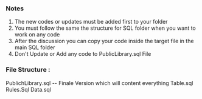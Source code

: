 ### Notes
1. The new codes or updates must be added first to your folder
2. You must follow the same the structure for SQL folder when you want to work on any code
3. After the discussion you can copy your code inside the target file in the main SQL folder
4. Don't Update or Add any code to PublicLibrary.sql File

### File Structure :
PublichLibrary.sql -- Finale Version which will content everything
Table.sql
Rules.Sql
Data.sql